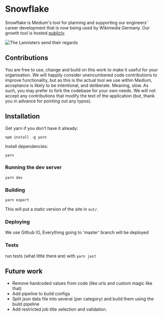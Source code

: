 # Snowflake

Snowflake is Medium's tool for planning and supporting our engineers' career development that is now being used by Wikimedia Germany. Our growth tool is hosted [publicly](https://wmde-wmdetest.wedeploy.io/).

![The Lannisters send their regards](https://i.imgur.com/zWaGa6O.png)

## Contributions

You are free to use, change and build on this work to make it useful for your organisation. We will happily consider
unencumbered code contributions to improve functionality, but as this is the actual tool we use within Medium, acceptance is likely to be intentional, and deliberate. Meaning, slow. As such, you may prefer to fork the codebase for your own needs. We will not accept any contributions that modify the text of the application (but, thank you in advance for pointing out any typos).

## Installation

Get yarn if you don’t have it already:

`npm install -g yarn`

Install dependencies:

`yarn`

### Running the dev server

`yarn dev`

### Building

`yarn export`

This will put a static version of the site in `out/`.

### Deploying
We use Github IO, Everything going to 'master' branch will be deployed

### Tests

run tests (what little there are) with `yarn jest`

## Future work

* Remove hardcoded values from code (like urls and custom magic like that)
* Add pipeline to build configs
* Split json data file into several (per category) and build them using the build pipeline
* Add restricted job title selection and validation.
